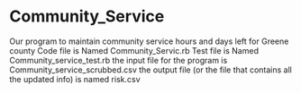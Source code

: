 # Community_Service
Our program to maintain community service hours and days left for Greene county
Code file is Named Community_Servic.rb
Test file is Named Community_service_test.rb
the input file for the program is Community_service_scrubbed.csv 
the output file (or the file that contains all the updated info) is named risk.csv

